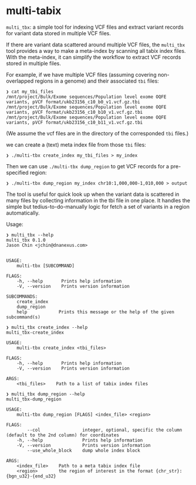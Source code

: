 multi-tabix
================

`multi_tbx`: a simple tool for indexing VCF files and extract variant records for variant data stored in multiple VCF files.

If there are variant data scattered around multiple VCF files, the `multi_tbx` tool provides a way to make a meta-index by
scanning all tabix index files. With the meta-index, it can simplify the workflow to extract VCF records stored in multiple files.

For example, if we have multiple VCF files (assuming covering non-overlapped regions in a genome) and their associated `tbi` files:

```
❯ cat my_tbi_files
/mnt/project/Bulk/Exome sequences/Population level exome OQFE variants, pVCF format/ukb23156_c10_b0_v1.vcf.gz.tbi
/mnt/project/Bulk/Exome sequences/Population level exome OQFE variants, pVCF format/ukb23156_c10_b10_v1.vcf.gz.tbi
/mnt/project/Bulk/Exome sequences/Population level exome OQFE variants, pVCF format/ukb23156_c10_b11_v1.vcf.gz.tbi
```

(We assume the vcf files are in the directory of the corresponded `tbi` files.)

we can create a (text) meta index file from those `tbi` files:

```
❯ ./multi-tbx create_index my_tbi_files > my_index
```

Then we can use `./multi-tbx dump_region` to get VCF records for a pre-specified region:
```
❯ ./multi-tbx dump_region my_index chr10:1,000,000-1,010,000 > output
```

The tool is useful for quick look up when the variant data is scattered in many files by collecting information in the tbi file in one place. It handles the simple but tedius-to-do-manually logic for fetch a set of variants in a region automatically.


Usage:

```
❯ multi_tbx --help
multi_tbx 0.1.0
Jason Chin <jchin@dnanexus.com>


USAGE:
    multi-tbx [SUBCOMMAND]

FLAGS:
    -h, --help       Prints help information
    -V, --version    Prints version information

SUBCOMMANDS:
    create_index
    dump_region
    help            Prints this message or the help of the given subcommand(s)
```

```
❯ multi_tbx create_index --help
multi_tbx-create_index

USAGE:
    multi-tbx create_index <tbi_files>

FLAGS:
    -h, --help       Prints help information
    -V, --version    Prints version information

ARGS:
    <tbi_files>    Path to a list of tabix index files
```

```
❯ multi_tbx dump_region --help
multi_tbx-dump_region

USAGE:
    multi-tbx dump_region [FLAGS] <index_file> <region>

FLAGS:
        --col                integer, optional, specific the column (default to the 2nd column) for coordinates
    -h, --help               Prints help information
    -V, --version            Prints version information
        --use_whole_block    dump whole index block

ARGS:
    <index_file>    Path to a meta tabix index file
    <region>        the region of interest in the format {chr_str}:{bgn_u32}-{end_u32}
```
